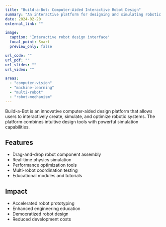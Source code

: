 ```yaml
---
title: "Build-a-Bot: Computer-Aided Interactive Robot Design"
summary: "An interactive platform for designing and simulating robotic systems"
date: 2024-02-20
external_link: ""

image:
  caption: 'Interactive robot design interface'
  focal_point: Smart
  preview_only: false

url_code: ""
url_pdf: ""
url_slides: ""
url_video: ""

areas:
  - "computer-vision"
  - "machine-learning"
  - "multi-robot"
  - "robot-mechanism"
---
```


Build-a-Bot is an innovative computer-aided design platform that allows users to interactively create, simulate, and optimize robotic systems. The platform combines intuitive design tools with powerful simulation capabilities.

## Features

- Drag-and-drop robot component assembly
- Real-time physics simulation
- Performance optimization tools
- Multi-robot coordination testing
- Educational modules and tutorials

## Impact

- Accelerated robot prototyping
- Enhanced engineering education
- Democratized robot design
- Reduced development costs